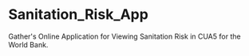 # Sanitation_Risk_App
Gather's Online Application for Viewing Sanitation Risk in CUA5 for the World Bank.
